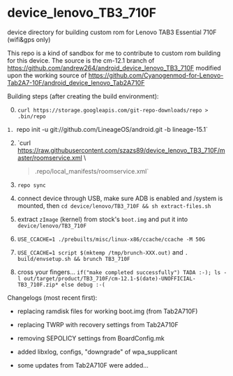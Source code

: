 # device_lenovo_TB3_710F
device directory for building custom rom for Lenovo TAB3 Essential 710F (wifi&amp;gps only) 

This repo is a kind of sandbox for me to contribute to custom rom building for this device. 
The source is the cm-12.1 branch of https://github.com/andrew264/android_device_lenovo_TB3_710F modified upon the working source of https://github.com/Cyanogenmod-for-Lenovo-Tab2A7-10F/android_device_lenovo_Tab2A710F

Building steps (after creating the build environment):

0. `curl https://storage.googleapis.com/git-repo-downloads/repo > .bin/repo`

`1. `repo init -u git://github.com/LineageOS/android.git -b lineage-15.1`

2. `curl https://raw.githubusercontent.com/szazs89/device_lenovo_TB3_710F/master/roomservice.xml  \
    >.repo/local_manifests/roomservice.xml`

3. `repo sync`

4. connect device through USB, make sure ADB is enabled and /system is mounted,
   then `cd device/lenovo/TB3_710F && sh extract-files.sh`

5. extract `zImage` (kernel) from stock's `boot.img` and put it into
   `device/lenovo/TB3_710F`

6. `USE_CCACHE=1 ./prebuilts/misc/linux-x86/ccache/ccache -M 50G`

7. `USE_CCACHE=1 script $(mktemp /tmp/brunch-XXX.out)` and
`. build/envsetup.sh && brunch TB3_710F`

8. cross your fingers... `if("make completed successfully") TADA :-);
ls -l out/target/product/TB3_710F/cm-12.1-$(date)-UNOFFICIAL-TB3_710F.zip*
else debug :-(`

Changelogs (most recent first):

* replacing ramdisk files for working boot.img (from Tab2A710F)

* replacing TWRP with recovery settings from Tab2A710F

* removing SEPOLICY settings from BoardConfig.mk

* added libxlog, configs, "downgrade" of wpa_supplicant

* some updates from Tab2A710F were added...
